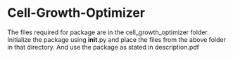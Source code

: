 # Cell-Growth-Optimizer

The files required for package are in the cell_growth_optimizer folder.
Initialize the package using __init__.py and place the files from the above folder in that directory.
And use the package as stated in description.pdf
